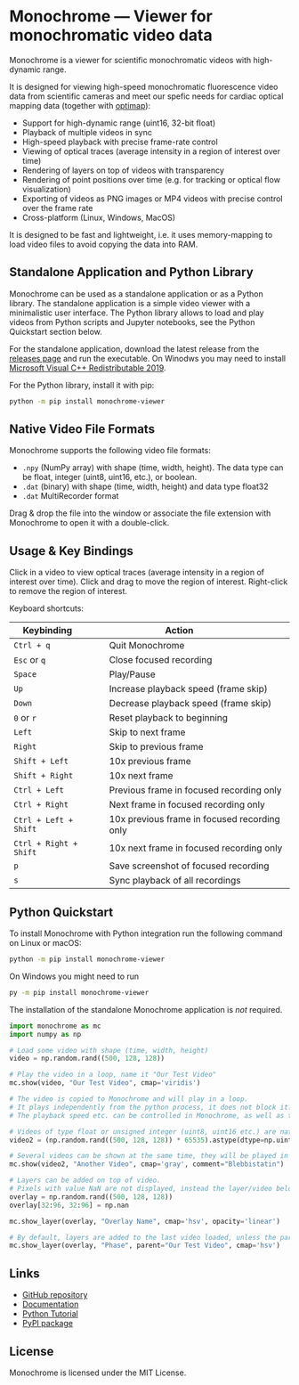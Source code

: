 # Monochrome — Viewer for monochromatic video data

Monochrome is a viewer for scientific monochromatic videos with high-dynamic range.

It is designed for viewing high-speed monochromatic fluorescence video data from scientific cameras and meet our spefic needs for cardiac optical mapping data (together with [optimap](https://github.com/cardiacvision/optimap)):
* Support for high-dynamic range (uint16, 32-bit float)
* Playback of multiple videos in sync
* High-speed playback with precise frame-rate control
* Viewing of optical traces (average intensity in a region of interest over time)
* Rendering of layers on top of videos with transparency
* Rendering of point positions over time (e.g. for tracking or optical flow visualization)
* Exporting of videos as PNG images or MP4 videos with precise control over the frame rate
* Cross-platform (Linux, Windows, MacOS)

It is designed to be fast and lightweight, i.e. it uses memory-mapping to load video files to avoid copying the data into RAM. 

## Standalone Application and Python Library

Monochrome can be used as a standalone application or as a Python library. The standalone application is a simple video viewer with a minimalistic user interface. The Python library allows to load and play videos from Python scripts and Jupyter notebooks, see the Python Quickstart section below.

For the standalone application, download the latest release from the [releases page](https://github.com/sitic/monochrome/releases/latest) and run the executable. On Winodws you may need to install [Microsoft Visual C++ Redistributable 2019](https://aka.ms/vs/16/release/vc_redist.x86.exe).

For the Python library, install it with pip:

```bash
python -m pip install monochrome-viewer
```

## Native Video File Formats
Monochrome supports the following video file formats:

* `.npy` (NumPy array) with shape (time, width, height). The data type can be float, integer (uint8, uint16, etc.), or boolean.
* `.dat` (binary) with shape (time, width, height) and data type float32
* `.dat` MultiRecorder format

Drag & drop the file into the window or associate the file extension with Monochrome to open it with a double-click.

## Usage & Key Bindings

Click in a video to view optical traces (average intensity in a region of interest over time). Click and drag to move the region of interest. Right-click to remove the region of interest.

Keyboard shortcuts:

| Keybinding &nbsp;&nbsp;&nbsp;&nbsp;&nbsp;&nbsp;&nbsp; | Action &nbsp;&nbsp;&nbsp;&nbsp;&nbsp;&nbsp;&nbsp;&nbsp;&nbsp;&nbsp;&nbsp;&nbsp;&nbsp;&nbsp; |
| --- | --- |
| `Ctrl + q` | Quit Monochrome |
| `Esc` or `q` | Close focused recording |
| `Space` | Play/Pause |
| `Up` | Increase playback speed (frame skip) |
| `Down` | Decrease playback speed (frame skip) |
| `0` or `r` | Reset playback to beginning |
| `Left` | Skip to next frame |
| `Right` | Skip to previous frame |
| `Shift + Left` | 10x previous frame |
| `Shift + Right` | 10x next frame |
| `Ctrl + Left` | Previous frame in focused recording only |
| `Ctrl + Right` | Next frame in focused recording only |
| `Ctrl + Left + Shift` | 10x previous frame in focused recording only |
| `Ctrl + Right + Shift` | 10x next frame in focused recording only |
| `p` | Save screenshot of focused recording |
| `s` | Sync playback of all recordings |

## Python Quickstart

To install Monochrome with Python integration run the following command on Linux or macOS:
```bash
python -m pip install monochrome-viewer
```
On Windows you might need to run
```bash
py -m pip install monochrome-viewer
```
The installation of the standalone Monochrome application is *not* required.


```python
import monochrome as mc
import numpy as np

# Load some video with shape (time, width, height)
video = np.random.rand((500, 128, 128))

# Play the video in a loop, name it "Our Test Video"
mc.show(video, "Our Test Video", cmap='viridis')

# The video is copied to Monochrome and will play in a loop.
# It plays independently from the python process, it does not block it.
# The playback speed etc. can be controlled in Monochrome, as well as the export as png images or as mp4 video

# Videos of type float or unsigned integer (uint8, uint16 etc.) are natively supported by Monochrome
video2 = (np.random.rand((500, 128, 128)) * 65535).astype(dtype=np.uint16)

# Several videos can be shown at the same time, they will be played in sync if they have the same length
mc.show(video2, "Another Video", cmap='gray', comment="Blebbistatin")

# Layers can be added on top of video.
# Pixels with value NaN are not displayed, instead the layer/video below is shown
overlay = np.random.rand((500, 128, 128))
overlay[32:96, 32:96] = np.nan

mc.show_layer(overlay, "Overlay Name", cmap='hsv', opacity='linear')

# By default, layers are added to the last video loaded, unless the parent name is specified.
mc.show_layer(overlay, "Phase", parent="Our Test Video", cmap='hsv')
```

## Links

* [GitHub repository](https://github.com/sitic/monochrome)
* [Documentation](https://monochrome.readthedocs.io)
* [Python Tutorial](https://monochrome.readthedocs.io/en/latest/quickstart.html)
* [PyPI package](https://pypi.org/project/monochrome-viewer/)

## License

Monochrome is licensed under the MIT License.
